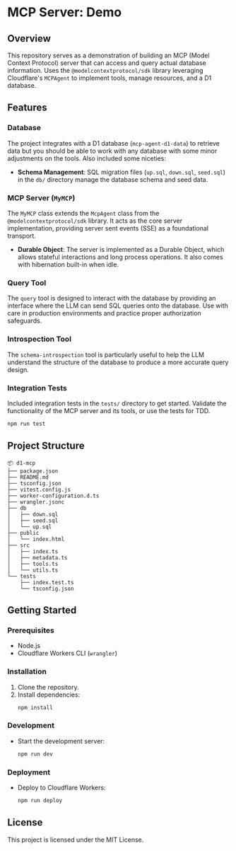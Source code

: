 # MCP Server: Demo

## Overview

This repository serves as a demonstration of building an MCP (Model Context Protocol) server that can access and query actual database information. Uses
the `@modelcontextprotocol/sdk` library leveraging Cloudflare's `MCPAgent` to implement tools, manage resources, and a D1 database.

## Features

### Database

The project integrates with a D1 database (`mcp-agent-d1-data`) to retrieve data but you should be able to work with any database with some minor adjustments on the tools. Also included some niceties:

- **Schema Management**: SQL migration files (`up.sql`, `down.sql`, `seed.sql`) in the `db/` directory manage the database schema and seed data.

### MCP Server (`MyMCP`)

The `MyMCP` class extends the `McpAgent` class from the `@modelcontextprotocol/sdk` library. It acts as the core server implementation, providing server sent events (SSE) as a foundational transport.

- **Durable Object**: The server is implemented as a Durable Object, which allows stateful interactions and long process operations. It also comes with hibernation built-in when idle.

### Query Tool

The `query` tool is designed to interact with the database by providing an interface where the LLM can send SQL queries onto the database. Use with care in production environments and practice proper authorization safeguards.

### Introspection Tool

The `schema-introspection` tool is particularly useful to help the LLM understand the structure of the database to produce a more accurate query design.

### Integration Tests

Included integration tests in the `tests/` directory to get started. Validate the functionality of the MCP server and its tools, or use the tests for TDD.

```bash
npm run test
```

## Project Structure

```
📦 d1-mcp
├── package.json
├── README.md
├── tsconfig.json
├── vitest.config.js
├── worker-configuration.d.ts
├── wrangler.jsonc
├── db
│   ├── down.sql
│   ├── seed.sql
│   └── up.sql
├── public
│   └── index.html
├── src
│   ├── index.ts
│   ├── metadata.ts
│   ├── tools.ts
│   └── utils.ts
└── tests
    ├── index.test.ts
    └── tsconfig.json
```

## Getting Started

### Prerequisites

- Node.js
- Cloudflare Workers CLI (`wrangler`)

### Installation

1. Clone the repository.
2. Install dependencies:
   ```bash
   npm install
   ```

### Development

- Start the development server:
  ```bash
  npm run dev
  ```

### Deployment

- Deploy to Cloudflare Workers:
  ```bash
  npm run deploy
  ```

## License

This project is licensed under the MIT License.
